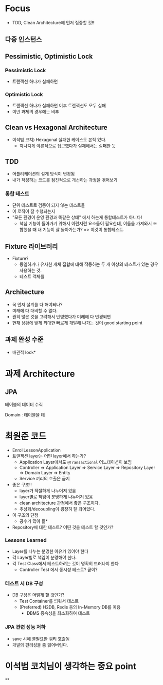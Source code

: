 # Focus
* TDD, Clean Architecture에 먼저 집중할 것!!
## 다중 인스턴스

## Pessimistic, Optimistic Lock
### Pessimistic Lock
* 트랜잭션 하나가 실패하면 
### Optimistic Lock
* 트랜잭션 하나가 실패하면 이후 트랜잭션도 모두 실패
* 이번 과제의 경우에는 비추

## Clean vs Hexagonal Architecture
* 이석범 코치) Hexagonal 실패한 케이스도 본적 있다.
	* 지나치게 이론적으로 접근했다가 실제에서는 실패한 듯

## TDD
* 어플리케이션의 설계 방식이 변경됨
* 내가 작성하는 코드를 점진적으로 개선하는 과정을 겪어보기
### 통합 테스트
* 단위 테스트로 검증이 되지 않는 테스트들
* 이 로직이 잘 수행되는지 
* "모든 환경이 운영 환경과 똑같은 상태" 에서 하는게 통합테스트가 아니다!
	* 핵심 기능이 돌아가기 위해서 이런저런 요소들이 필요한데, 이들을 가져와서 조합했을 때 내 기능이 잘 돌아가는가? => 이것이 통합테스트.
## Fixture 라이브러리
* Fixture?
	* 동일하거나 유사한 개체 집합에 대해 작동하는 두 개 이상의 테스트가 있는 경우 사용하는 것.
	* 테스트 객체를 

## Architecture
* 꼭 먼저 설계를 다 해야되나?
* 미래에 다 대비할 수 없다.
* 괜히 많은 것을 고려해서 반영했다가 미래에 다 변경되면 
* 현재 상황에 맞게 최대한 빠르게 개발해 나가는 것이 good starting point

## 과제 완성 수준
* 배관적 lock*
# 과제 Architecture
## JPA
테이블의 데이터 수직

Domain : 테이블을 데

# 최원준 코드
* EnrollLessonApplication
* 트랜잭션 layer는 어떤 layer에서 하는가?
	* Application Layer에서도 `@Transactional` 어노테이션이 보임
	* Controller => Application Layer => Service Layer => Repository Layer => Domain Layer => Entity
	* Service 끼리의 호출은 금지
* 좋은 구조!!
	* layer가 적절하게 나누어져 있음
	* layer별로 책임이 분명하게 나누어져 있음
	* clean architecture 관점에서 좋은 구조이다.
	* 추상화/decoupling이 굉장히 잘 되어있다.
* 이 구조의 단점
	* 공수가 많이 듦*
* Repository에 대한 테스트? 어떤 것을 테스트 할 것인가?
### Lessons Learned
* Layer를 나누는 분명한 이유가 있어야 한다
* 각 Layer별로 책임이 분명해야 한다.
* 각 Test Class에서 테스트하려는 것이 명확히 드러나야 한다
	* Controller Test 에서 동시성 테스트? 굳이?
### 테스트 시 DB 구성
* DB 구성은 어떻게 할 것인가?
	* Test Container를 띄워서 테스트
	* (Preferred) H2DB, Redis 등의 In-Memory DB를 이용
		* DBMS 종속성을 최소화하여 테스트
### JPA 관련 성능 저하
* save 시에 불필요한 쿼리 호출됨
* 개발의 편리성을 좀 잃어버린다.

# 이석범 코치님이 생각하는 중요 point
**

